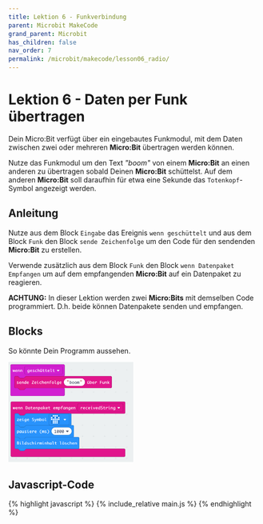 ```yaml
---
title: Lektion 6 - Funkverbindung
parent: Microbit MakeCode
grand_parent: Microbit
has_children: false
nav_order: 7
permalink: /microbit/makecode/lesson06_radio/
---
```


# Lektion 6 - Daten per Funk übertragen

Dein Micro:Bit verfügt über ein eingebautes Funkmodul, mit dem Daten zwischen zwei oder mehreren __Micro:Bit__ übertragen werden können.

Nutze das Funkmodul um den Text _"boom"_ von einem __Micro:Bit__ an einen anderen zu übertragen sobald Deinen __Micro:Bit__ schüttelst. Auf dem anderen __Micro:Bit__ soll daraufhin für etwa eine Sekunde das `Totenkopf`-Symbol angezeigt werden.

## Anleitung

Nutze aus dem Block `Eingabe` das Ereignis `wenn geschüttelt` und aus dem Block `Funk` den Block `sende Zeichenfolge` um den Code für den sendenden __Micro:Bit__ zu erstellen.

Verwende zusätzlich aus dem Block `Funk` den Block `wenn Datenpaket Empfangen` um auf dem empfangenden __Micro:Bit__ auf ein Datenpaket zu reagieren.

__ACHTUNG:__ In dieser Lektion werden zwei __Micro:Bits__ mit demselben Code programmiert. D.h. beide können Datenpakete senden und empfangen.

## Blocks

So könnte Dein Programm aussehen.

<img src="./screenshot.png" width="250px"/>

## Javascript-Code

{% highlight javascript %}
    {% include_relative main.js %}
{% endhighlight %}
